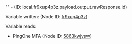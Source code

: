 "" - (ID: local.fr9xup4p3z.payload.output.rawResponse.id)

Variable written:
 (Node ID: [fr9xup4p3z](../nodes/fr9xup4p3z.md))

Variable reads:
* PingOne MFA (Node ID: [5863kwjvsw](../nodes/5863kwjvsw.md))
